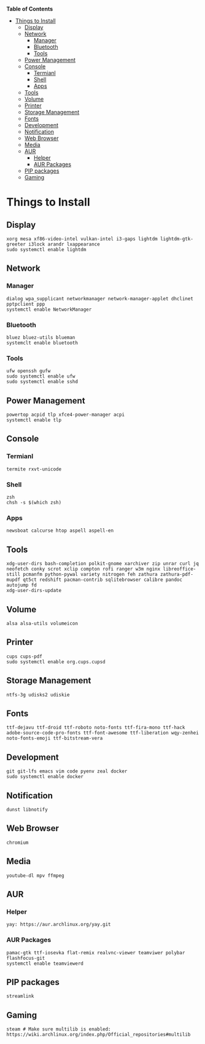 <!-- markdown-toc start - Don't edit this section. Run M-x markdown-toc-refresh-toc -->
**Table of Contents**

- [Things to Install](#things-to-install)
    - [Display](#display)
    - [Network](#network)
        - [Manager](#manager)
        - [Bluetooth](#bluetooth)
        - [Tools](#tools)
    - [Power Management](#power-management)
    - [Console](#console)
        - [Termianl](#termianl)
        - [Shell](#shell)
        - [Apps](#apps)
    - [Tools](#tools-1)
    - [Volume](#volume)
    - [Printer](#printer)
    - [Storage Management](#storage-management)
    - [Fonts](#fonts)
    - [Development](#development)
    - [Notification](#notification)
    - [Web Browser](#web-browser)
    - [Media](#media)
    - [AUR](#aur)
        - [Helper](#helper)
        - [AUR Packages](#aur-packages)
    - [PIP packages](#pip-packages)
    - [Gaming](#gaming)

<!-- markdown-toc end -->
# Things to Install

## Display
``` text
xorg mesa xf86-video-intel vulkan-intel i3-gaps lightdm lightdm-gtk-greeter i3lock arandr lxappearance
sudo systemctl enable lightdm
```

## Network
### Manager
``` text
dialog wpa_supplicant networkmanager network-manager-applet dhclinet pptpclient ppp
systemctl enable NetworkManager
```
### Bluetooth
``` text
bluez bluez-utils blueman
systemclt enable bluetooth
```
### Tools
``` text
ufw openssh gufw
sudo systemctl enable ufw
sudo systemctl enable sshd
```

## Power Management
``` text
powertop acpid tlp xfce4-power-manager acpi
systemctl enable tlp
```

## Console
### Termianl
``` text
termite rxvt-unicode
```

### Shell
``` text
zsh
chsh -s $(which zsh)
```

### Apps
``` text
newsboat calcurse htop aspell aspell-en
```

## Tools
``` text
xdg-user-dirs bash-completion polkit-gnome xarchiver zip unrar curl jq neofetch conky scrot xclip compton rofi ranger w3m nginx libreoffice-still pcmanfm python-pywal variety nitrogen feh zathura zathura-pdf-mupdf qt5ct redshift pacman-contrib sqlitebrowser calibre pandoc autojump fd
xdg-user-dirs-update
```

## Volume
``` text
alsa alsa-utils volumeicon
```

## Printer
``` text
cups cups-pdf
sudo systemctl enable org.cups.cupsd
```

## Storage Management
``` text
ntfs-3g udisks2 udiskie
```

## Fonts
``` text
ttf-dejavu ttf-droid ttf-roboto noto-fonts ttf-fira-mono ttf-hack adobe-source-code-pro-fonts ttf-font-awesome ttf-liberation wqy-zenhei noto-fonts-emoji ttf-bitstream-vera
```

## Development
``` text
git git-lfs emacs vim code pyenv zeal docker
sudo systemctl enable docker
```

## Notification
``` text
dunst libnotify
```

## Web Browser
``` text
chromium
```

## Media
``` text
youtube-dl mpv ffmpeg
```

## AUR
### Helper
``` text
yay: https://aur.archlinux.org/yay.git
```

### AUR Packages
``` text
pamac-gtk ttf-iosevka flat-remix realvnc-viewer teamviwer polybar flashfocus-git
systemctl enable teamviewerd
```

## PIP packages
``` text
streamlink
```

## Gaming
``` text
steam # Make sure multilib is enabled: https://wiki.archlinux.org/index.php/Official_repositories#multilib
```
